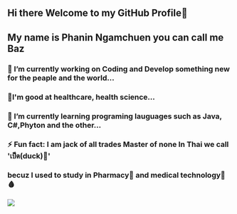 ## Hi there Welcome to my GitHub Profile👋  
## My name is Phanin Ngamchuen you can call me Baz
### 🔭 I’m currently working on Coding and Develop something new for the peaple and the world...  
### :muscle:I'm good at healthcare, health science...
### 🌱 I’m currently learning programing lauguages such as Java, C#,Phyton  and the other...  
### ⚡ Fun fact: I am jack of all trades Master of none In Thai we call 'เป็ด(duck)🦆'  
### becuz I used to study in Pharmacy:pill: and medical technology:syringe::drop_of_blood:	
![](https://komarev.com/ghpvc/?username=your-github-username&color=red)
<!--
**ZibomiN/ZibomIN** is a ✨ _special_ ✨ repository because its `README.md` (this file) appears on your GitHub profile.

Here are some ideas to get you started:

- My name is Phanin Ngamchuen you can call me Baz
🔭 I’m currently working on Coding and Develop something
- 🌱 I’m currently learning ...
- 👯 I’m looking to collaborate on ...
- 🤔 I’m looking for help with ...
- 💬 Ask me about ...
- 📫 How to reach me: ...
- 😄 Pronouns: ...
- ⚡ Fun fact: ...
-->
